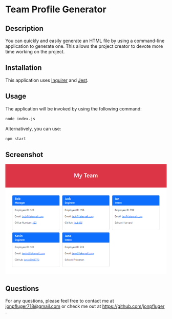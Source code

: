 # Team Profile Generator

## Description

You can quickly and easily generate an HTML file by using a command-line application to generate one. This allows the project creator to devote more time working on the project.

## Installation

This application uses [Inquirer](https://www.npmjs.com/package/inquirer/v/8.2.4) and [Jest](https://jestjs.io/).

## Usage

The application will be invoked by using the following command:

```bash
node index.js
```

Alternatively, you can use:

```bash
npm start
```

## Screenshot

![A webpage is generated with cards for each team member](./assets/images/sample-screenshot.png)

## Questions

For any questions, please feel free to contact me at jonpfluger718@gmail.com or check me out at https://github.com/jonpfluger .